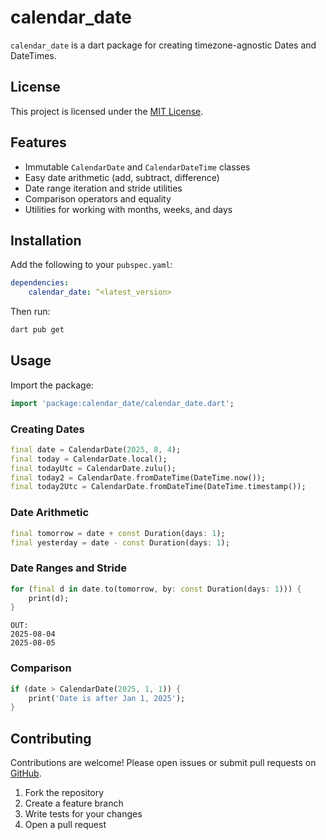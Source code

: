 # calendar_date

`calendar_date` is a dart package for creating timezone-agnostic Dates and DateTimes.

## License

This project is licensed under the [MIT License](LICENSE).

## Features

- Immutable `CalendarDate` and `CalendarDateTime` classes
- Easy date arithmetic (add, subtract, difference)
- Date range iteration and stride utilities
- Comparison operators and equality
- Utilities for working with months, weeks, and days

## Installation

Add the following to your `pubspec.yaml`:

```yaml
dependencies:
	calendar_date: ^<latest_version>
```

Then run:

```sh
dart pub get
```

## Usage

Import the package:

```dart
import 'package:calendar_date/calendar_date.dart';
```

### Creating Dates

```dart
final date = CalendarDate(2025, 8, 4);
final today = CalendarDate.local();
final todayUtc = CalendarDate.zulu();
final today2 = CalendarDate.fromDateTime(DateTime.now());
final today2Utc = CalendarDate.fromDateTime(DateTime.timestamp());
```

### Date Arithmetic

```dart
final tomorrow = date + const Duration(days: 1); 
final yesterday = date - const Duration(days: 1);
```

### Date Ranges and Stride

```dart
for (final d in date.to(tomorrow, by: const Duration(days: 1))) {
	print(d);
}
```
```
OUT:
2025-08-04
2025-08-05
```
### Comparison

```dart
if (date > CalendarDate(2025, 1, 1)) {
	print('Date is after Jan 1, 2025');
}
```

## Contributing

Contributions are welcome! Please open issues or submit pull requests on [GitHub](https://github.com/davidpryor/calendar_date).

1. Fork the repository
2. Create a feature branch
3. Write tests for your changes
4. Open a pull request

